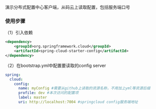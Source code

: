 演示分布式配置中心客户端，从码云上读取配置，包括服务端口号

### 使用步骤
（1）引入依赖
```xml
<dependency>
    <groupId>org.springframework.cloud</groupId>
    <artifactId>spring-cloud-starter-config</artifactId>
</dependency>
```
（2）在bootstrap.yml中配置要读取的config server
```yaml
spring:
  cloud:
    config:
      name: myConfig #需要从github上读取的资源名称，不用加上yml等资源后缀
      profile: dev #本次访问的配置项
      label: master
      uri: http://localhost:7004 #springcloud config服务端地址
```